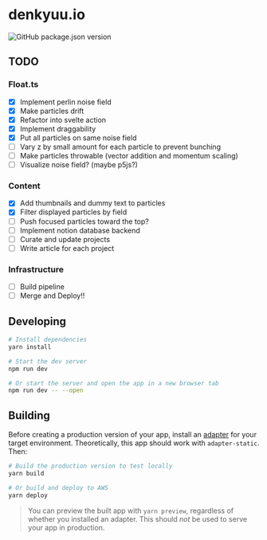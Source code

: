 # denkyuu.io

![GitHub package.json version](https://img.shields.io/github/package-json/v/iandoesallthethings/denkyuu.io)

## TODO

### Float.ts
- [x] Implement perlin noise field
- [x] Make particles drift
- [x] Refactor into svelte action
- [x] Implement draggability
- [x] Put all particles on same noise field
- [ ] Vary z by small amount for each particle to prevent bunching
- [ ] Make particles throwable (vector addition and momentum scaling)
- [ ] Visualize noise field? (maybe p5js?)

### Content
- [x] Add thumbnails and dummy text to particles
- [x] Filter displayed particles by field
- [ ] Push focused particles toward the top?
- [ ] Implement notion database backend
- [ ] Curate and update projects
- [ ] Write article for each project

### Infrastructure
- [ ] Build pipeline
- [ ] Merge and Deploy!!

## Developing

```bash
# Install dependencies
yarn install

# Start the dev server
npm run dev

# Or start the server and open the app in a new browser tab
npm run dev -- --open
```

## Building

Before creating a production version of your app, install an [adapter](https://kit.svelte.dev/docs#adapters) for your target environment. Theoretically, this app should work with `adapter-static`. Then:

```bash
# Build the production version to test locally
yarn build

# Or build and deploy to AWS
yarn deploy
```

> You can preview the built app with `yarn preview`, regardless of whether you installed an adapter. This should _not_ be used to serve your app in production.
